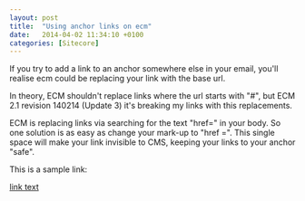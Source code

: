 ```yaml
---
layout: post
title:  "Using anchor links on ecm"
date:   2014-04-02 11:34:10 +0100
categories: [Sitecore]
---
```


If you try to add a link to an anchor somewhere else in your email, you'll realise ecm could be replacing your link with the  base url.
<!--more-->
In theory, ECM shouldn't replace links where the url starts with "#", but ECM 2.1 revision 140214 (Update 3) it's breaking my links with this replacements.

ECM is replacing links via searching for the text "href=" in your body. So one solution is as easy as change your mark-up to "href =". This single space will make your link invisible to CMS, keeping your links to your anchor "safe".

This is a sample link:

<a href = '#anchor' target="_self">link text</a>